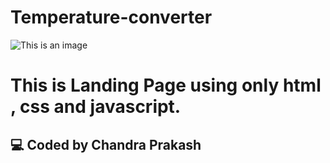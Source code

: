 # Temperature-converter
![This is an image](https://i.postimg.cc/vT6v1DjF/temperature.png)
# This is Landing Page using only html , css and javascript.
## 💻 Coded by Chandra Prakash
